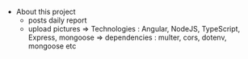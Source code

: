
- About this project
     - posts daily report 
     - upload pictures 
     => Technologies : Angular, NodeJS, TypeScript, Express, mongoose
     => dependencies : multer, cors, dotenv, mongoose etc
